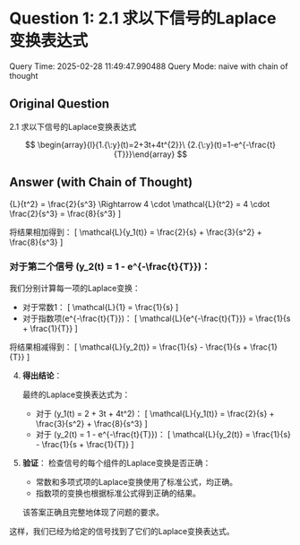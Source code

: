 # Question 1: 2.1 求以下信号的Laplace变换表达式

Query Time: 2025-02-28 11:49:47.990488
Query Mode: naive with chain of thought

## Original Question
2.1 求以下信号的Laplace变换表达式  

$$
\begin{array}{l}{1.{\:y}(t)=2+3t+4t^{2}}\ {2.{\:y}(t)=1-e^{-\frac{t}{T}}}\end{array}
$$

## Answer (with Chain of Thought)
{L}\{t^2\} = \frac{2}{s^3} \Rightarrow 4 \cdot \mathcal{L}\{t^2\} = 4 \cdot \frac{2}{s^3} = \frac{8}{s^3}
     \]
   
   将结果相加得到：
   \[
   \mathcal{L}\{y_1(t)\} = \frac{2}{s} + \frac{3}{s^2} + \frac{8}{s^3}
   \]

### 对于第二个信号 \(y_2(t) = 1 - e^{-\frac{t}{T}}\)：

   我们分别计算每一项的Laplace变换：
   - 对于常数1：
     \[
     \mathcal{L}\{1\} = \frac{1}{s}
     \]
   - 对于指数项\(e^{-\frac{t}{T}}\)：
     \[
     \mathcal{L}\{e^{-\frac{t}{T}}\} = \frac{1}{s + \frac{1}{T}}
     \]

   将结果相减得到：
   \[
   \mathcal{L}\{y_2(t)\} = \frac{1}{s} - \frac{1}{s + \frac{1}{T}}
   \]

4. **得出结论**：

   最终的Laplace变换表达式为：
   - 对于 \(y_1(t) = 2 + 3t + 4t^2\)：
     \[
     \mathcal{L}\{y_1(t)\} = \frac{2}{s} + \frac{3}{s^2} + \frac{8}{s^3}
     \]
   - 对于 \(y_2(t) = 1 - e^{-\frac{t}{T}}\)：
     \[
     \mathcal{L}\{y_2(t)\} = \frac{1}{s} - \frac{1}{s + \frac{1}{T}}
     \]

5. **验证**：
   检查信号的每个组件的Laplace变换是否正确：
   - 常数和多项式项的Laplace变换使用了标准公式，均正确。
   - 指数项的变换也根据标准公式得到正确的结果。
   
   该答案正确且完整地体现了问题的要求。

这样，我们已经为给定的信号找到了它们的Laplace变换表达式。